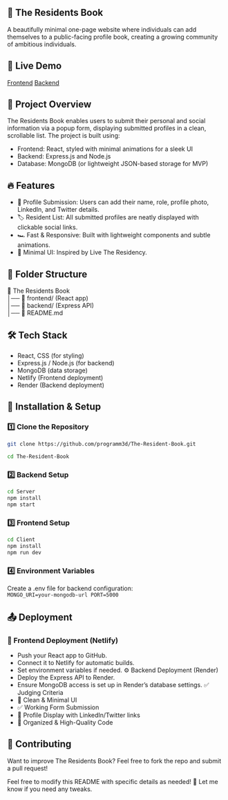 ## 🏡 The Residents Book
A beautifully minimal one-page website where individuals can add themselves to a public-facing profile book, creating a growing community of ambitious individuals.
## 🚀 Live Demo
[Frontend](https://heartfelt-pastelito-1108bb.netlify.app/)
[Backend](https://the-resident-book.onrender.com)
## 📖 Project Overview
The Residents Book enables users to submit their personal and social information via a popup form, displaying submitted profiles in a clean, scrollable list. The project is built using:
- Frontend: React, styled with minimal animations for a sleek UI
- Backend: Express.js and Node.js
- Database: MongoDB (or lightweight JSON-based storage for MVP)
## 🔥 Features
- 📑 Profile Submission: Users can add their name, role, profile photo, LinkedIn, and Twitter details.
- 🏷️ Resident List: All submitted profiles are neatly displayed with clickable social links.
- 🏎️ Fast & Responsive: Built with lightweight components and subtle animations.
- 🎨 Minimal UI: Inspired by Live The Residency.  
## 📂 Folder Structure
📁 The Residents Book   
│── 📂 frontend/ (React app)  
│── 📂 backend/ (Express API)  
│── 📜 README.md  


## 🛠️ Tech Stack
- React, CSS (for styling)
- Express.js / Node.js (for backend)
- MongoDB (data storage)
- Netlify (Frontend deployment)
- Render (Backend deployment)

## 🚀 Installation & Setup
### 1️⃣ Clone the Repository  
```sh
git clone https://github.com/programm3d/The-Resident-Book.git  
  
cd The-Resident-Book
```


### 2️⃣ Backend Setup
```bash
cd Server
npm install
npm start
```


### 3️⃣ Frontend Setup
```bash
cd Client
npm install
npm run dev
```

### 4️⃣ Environment Variables  
Create a .env file for backend configuration:  
`MONGO_URI=your-mongodb-url
PORT=5000`


## 📤 Deployment
### 🎨 Frontend Deployment (Netlify)
- Push your React app to GitHub.
- Connect it to Netlify for automatic builds.
- Set environment variables if needed.
⚙️ Backend Deployment (Render)
- Deploy the Express API to Render.
- Ensure MongoDB access is set up in Render’s database settings.
✅ Judging Criteria
- 🌟 Clean & Minimal UI
- ✅ Working Form Submission
- 📜 Profile Display with LinkedIn/Twitter links
- 📁 Organized & High-Quality Code
## 🤝 Contributing
Want to improve The Residents Book? Feel free to fork the repo and submit a pull request!


Feel free to modify this README with specific details as needed! 🚀 Let me know if you need any tweaks.
